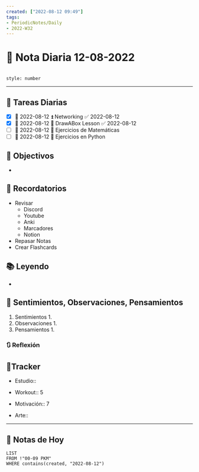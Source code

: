 ```yaml
---
created: ["2022-08-12 09:49"]
tags:
- PeriodicNotes/Daily
- 2022-W32
---
```


# 📅 Nota Diaria 12-08-2022
```toc

style: number

```

---
## 🔷 Tareas Diarias
- [x] 📅 2022-08-12 ⏫ Networking ✅ 2022-08-12
- [x] 📅 2022-08-12 🔼 DrawABox Lesson ✅ 2022-08-12
- [ ] 📅 2022-08-12 🔽 Ejercicios de Matemáticas
- [ ] 📅 2022-08-12 🔽 Ejercicios en Python

## 🎯 Objectivos
- 
## 📕 Recordatorios
- Revisar
	- Discord
	- Youtube
	- Anki
	- Marcadores
	- Notion
- Repasar Notas
- Crear Flashcards

## 📚 Leyendo
- 
## 💬 Sentimientos, Observaciones, Pensamientos 
1. Sentimientos
	1. 
2. Observaciones
	1. 
3. Pensamientos
	1. 
### 🔃 Reflexión

## 🔷Tracker

- Estudio::

- Workout:: 5

- Motivación:: 7

- Arte::
---

## 📅 Notas de Hoy
```dataview
LIST 
FROM !"00-09 PKM" 
WHERE contains(created, "2022-08-12")
```